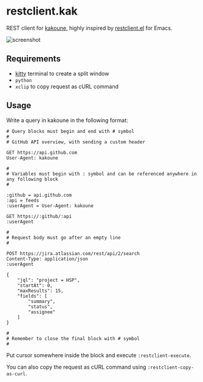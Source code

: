 # restclient.kak

REST client for [kakoune](https://github.com/mawww/kakoune/), highly inspired by [restclient.el](https://github.com/pashky/restclient.el) for Emacs.

![screenshot](https://user-images.githubusercontent.com/1177900/61414097-6d8a3380-a8ed-11e9-839b-3235baa8abc5.png)

## Requirements

- [kitty](https://github.com/kovidgoyal/kitty) terminal to create a split window
- `python`
- `xclip` to copy request as cURL command

## Usage

Write a query in kakoune in the following format:

```
# Query blocks must begin and end with # symbol
#
# GitHub API overview, with sending a custom header

GET https://api.github.com
User-Agent: kakoune

#
# Variables must begin with : symbol and can be referenced anywhere in any following block
#

:github = api.github.com
:api = feeds
:userAgent = User-Agent: kakoune

GET https://:github/:api
:userAgent

#
# Request body must go after an empty line
#

POST https://jira.atlassian.com/rest/api/2/search
Content-Type: application/json
:userAgent

{
    "jql": "project = HSP",
    "startAt": 0,
    "maxResults": 15,
    "fields": [
        "summary",
        "status",
        "assignee"
    ]
}

#
# Remember to close the final block with # symbol
#
```

Put cursor somewhere inside the block and execute `:restclient-execute`.

You can also copy the request as cURL command using `:restclient-copy-as-curl`.
